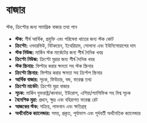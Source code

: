 # **বাজার**

স্টক, ক্রিপ্টোর জন্য সামগ্রিক বাজার তথ্য পান
- **স্টক:** শীর্ষ আর্থিক, প্রযুক্তি এবং পরিষেবা খাতের জন্য স্টক কোট
- **ক্রিপ্টো:** ওভারভিউ, বিটকয়েন, ইথেরিয়াম, সোলানা এবং ইউনিসোয়াপের দাম
- **স্টক নিউজ:** মার্কিন স্টক মার্কেটের জন্য শীর্ষ দৈনিক খবর
- **ক্রিপ্টো নিউজ:** ক্রিপ্টো মুদ্রার জন্য শীর্ষ দৈনিক খবর
- **স্টক স্ক্রিনার:** ফিল্টার করার ক্ষমতা সহ স্টক স্ক্রিনার
- **ক্রিপ্টো স্ক্রিনার:** ফিল্টার করার ক্ষমতা সহ ক্রিপ্টপ স্ক্রিনার
- **আর্থিক বাজার:** সূচক, ফিউচার, বন্ড, ফরেক্স তথ্য
- **ক্রিপ্টো মার্কেট:** ক্রিপ্টো মুদ্রা বাজার
- **সূচক:** মার্কিন যুক্তরাষ্ট্র/কানাডা, ইউরোপ, এশিয়া/প্যাসিফিক সহ বিশ্ব সূচক
- **বৈদেশিক মুদ্রা:** প্রধান, ক্ষুদ্র এবং বহিরাগত ফরেক্স রেট
- **আজকের স্টক:** সক্রিয়, লাভবান এবং ক্ষতিগ্রস্থ
- **অর্থনৈতিক ক্যালেন্ডার:** সময়, প্রকৃত, পূর্বাভাস এবং পূর্ববর্তী অর্থনৈতিক ক্যালেন্ডার
